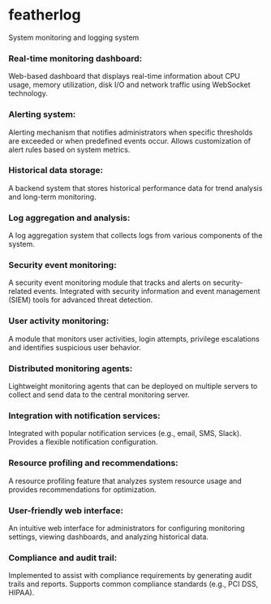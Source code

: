 # featherlog
System monitoring and logging system

### Real-time monitoring dashboard:
Web-based dashboard that displays real-time information about CPU usage, memory utilization, disk I/O and network traffic using WebSocket technology.

### Alerting system:
Alerting mechanism that notifies administrators when specific thresholds are exceeded or when predefined events occur.
Allows customization of alert rules based on system metrics.

### Historical data storage:
A backend system that stores historical performance data for trend analysis and long-term monitoring.

### Log aggregation and analysis:
A log aggregation system that collects logs from various components of the system.

### Security event monitoring:
A security event monitoring module that tracks and alerts on security-related events.
Integrated with security information and event management (SIEM) tools for advanced threat detection.

### User activity monitoring:
A module that monitors user activities, login attempts, privilege escalations and identifies suspicious user behavior.

### Distributed monitoring agents:
Lightweight monitoring agents that can be deployed on multiple servers to collect and send data to the central monitoring server.

### Integration with notification services:
Integrated with popular notification services (e.g., email, SMS, Slack).
Provides a flexible notification configuration.

### Resource profiling and recommendations:
A resource profiling feature that analyzes system resource usage and provides recommendations for optimization.

### User-friendly web interface:
An intuitive web interface for administrators for configuring monitoring settings, viewing dashboards, and analyzing historical data.

### Compliance and audit trail:
Implemented to assist with compliance requirements by generating audit trails and reports.
Supports common compliance standards (e.g., PCI DSS, HIPAA).
